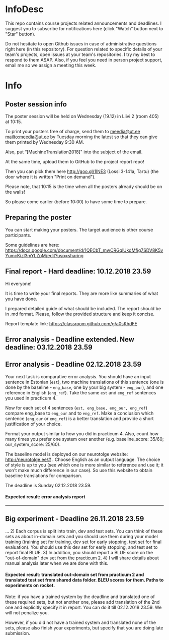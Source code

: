 # InfoDesc
This repo contains course projects related announcements and deadlines. I suggest you to subscribe for notifications here (click "Watch" button next to "Star" button).

Do not hesitate to open Github issues in case of administrative questions right here (in this repository). For question related to specific details of your team's projects, open issues at your team's repositories. I try my best to respond to them ASAP. Also, if you feel you need in person project support, email me so we assign a meeting this week. 

# Info
## Poster session info
The poster session will be held on Wednesday (19.12) in Liivi 2 (room 405) at 10:15.

To print your posters free of charge, send them to meedia@ut.ee <mailto:meedia@ut.ee> by Tuesday morning the latest so that they can give them printed by Wednesday 9:30 AM. 

Also, put “[MachineTranslation2018]" into the subject of the email.

At the same time, upload them to GitHub to the project report repo!

Then you can pick them here http://goo.gl/1lNE3 (Lossi 3-141a, Tartu) (the door where it is written "Print on demand").

Please note, that 10:15 is the time when all the posters already should be on the walls! 

So please come earlier (before 10:00) to have some time to prepare.

## Preparing the poster
You can start making your posters. The target audience is other course participants.  

Some guidelines are here:
https://docs.google.com/document/d/1QECbT_mwCRGqlUkdMfig7SDV8K5vYumcKizl3mYLZpM/edit?usp=sharing

## Final report - Hard deadline: 10.12.2018 23.59
Hi everyone!

It is time to write your final reports. They are more like summaries of what you have done.

I prepared detailed guide of what should be included. The report should be in .md format. Please, follow the provided structure and keep it concise.

Report template link: https://classroom.github.com/g/a0sKhdFE

## Error analysis - Deadline extended. New deadline: 03.12.2018 23.59

## Error analysis - Deadline 02.12.2018 23.59
Your next task is comparative error analysis. You should have an input sentence in Estonian (`est`), two machine translations of this sentence (one is done by the baseline - `eng_base`, one by your big system - `eng_our`), and one reference in English (`eng_ref`). Take the same `est` and `eng_ref` sentences you used in practicum 4.

Now for each set of 4 sentences (`est, eng_base, eng_our, eng_ref`) compare eng_base to `eng_our` and to `eng_ref`. Make a conclusion which sentence (`eng_our` or `eng_ref`) is a better translation and provide a short justification of your choice. 

Format your output similar to how you did in practicum 4. Also, count how many times you prefer one system over another (e.g. baseline_score: 35/60; our_system_score: 25/60).

The baseline model is deployed on our neurotolge website: http://neurotolge.ee/# . Choose English as an output language. The choice of style is up to you (see which one is more similar to reference and use it; it won't make much difference in our case). So use this website to obtain baseline translations for comparison.

The deadline is Sunday 02.12.2018 23.59. 

#### Expected result: error analysis report
--- 
## Big experiment - Deadline 26.11.2018 23.59
...
2) Each corpus is split into train, dev and test sets. You can think of these sets as about in-domain sets and you should use them during your model training (training set for training, dev set for early stopping, test set for final evaluation). You should use this dev set for early stopping, and test set to report final BLUE. 
3) In addition, you should report a BLUE score on the "out-of-domain" dev set from the practicum 2.
4) I will share details about manual analysis later when we are done with this.

#### Expected result: translated out-domain set from practicum 2 and translated test set from shared data folder. BLEU scores for them. Paths to experiments on rocket.  
Note: if you have a trained system by the deadline and translated one of these required sets, but not another one, please add translation of the 2nd one and explicitly specify it in report. You can do it till 02.12.2018 23.59. We will not penalize you.

However, if you did not have a trained system and translated none of the sets, please also finish your experiments, but specify that you are doing late submission.
